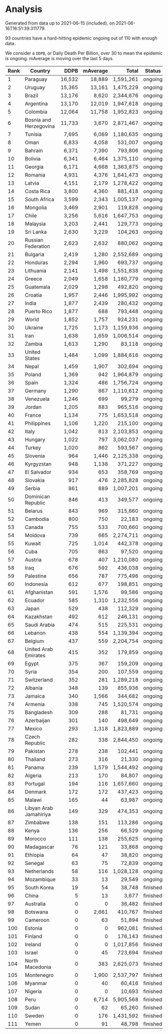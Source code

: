 
# Analysis

Generated from data up to 2021-06-15 (included), on 2021-06-16T16:51:39.311779.

93 countries have a hard-hitting epidemic ongoing out of 110 with enough data.

We consider a `DDPB`, or Daily Death Per Billion, over 30 to mean the epidemic is ongoing.
mAverage is moving over the last 5 days.


| Rank | Country | DDPB | mAverage | Total | Status |
|------|---------|-----:|---------:|------:|--------|
| 1 | Paraguay | 16,532 | 18,889 | 1,591,261 | ongoing |
| 2 | Uruguay | 15,365 | 13,161 | 1,475,229 | ongoing |
| 3 | Brazil | 13,176 | 8,620 | 2,344,676 | ongoing |
| 4 | Argentina | 13,170 | 12,019 | 1,947,618 | ongoing |
| 5 | Colombia | 12,064 | 11,758 | 1,952,823 | ongoing |
| 6 | Bosnia and Herzegovina | 11,733 | 3,670 | 2,871,467 | ongoing |
| 7 | Tunisia | 7,695 | 6,069 | 1,180,635 | ongoing |
| 8 | Oman | 6,833 | 4,058 | 531,007 | ongoing |
| 9 | Bahrain | 6,371 | 7,390 | 793,806 | ongoing |
| 10 | Bolivia | 6,341 | 6,464 | 1,375,110 | ongoing |
| 11 | Georgia | 6,171 | 4,668 | 1,363,875 | ongoing |
| 12 | Romania | 4,931 | 4,376 | 1,641,473 | ongoing |
| 13 | Latvia | 4,151 | 2,179 | 1,278,422 | ongoing |
| 14 | Costa Rica | 3,800 | 4,360 | 881,418 | ongoing |
| 15 | South Africa | 3,599 | 2,343 | 1,005,137 | ongoing |
| 16 | Mongolia | 3,469 | 2,901 | 119,828 | ongoing |
| 17 | Chile | 3,256 | 5,616 | 1,647,753 | ongoing |
| 18 | Malaysia | 3,203 | 2,441 | 129,773 | ongoing |
| 19 | Sri Lanka | 2,630 | 3,229 | 104,263 | ongoing |
| 20 | Russian Federation | 2,623 | 2,632 | 880,062 | ongoing |
| 21 | Bulgaria | 2,419 | 1,280 | 2,552,689 | ongoing |
| 22 | Honduras | 2,294 | 1,960 | 693,737 | ongoing |
| 23 | Lithuania | 2,141 | 1,498 | 1,551,838 | ongoing |
| 24 | Greece | 2,049 | 1,658 | 1,160,779 | ongoing |
| 25 | Guatemala | 2,029 | 1,298 | 492,820 | ongoing |
| 26 | Croatia | 1,957 | 2,446 | 1,995,992 | ongoing |
| 27 | India | 1,877 | 2,439 | 280,432 | ongoing |
| 28 | Puerto Rico | 1,877 | 688 | 793,448 | ongoing |
| 29 | World | 1,852 | 1,757 | 924,231 | ongoing |
| 30 | Ukraine | 1,725 | 1,173 | 1,159,936 | ongoing |
| 31 | Iran | 1,638 | 1,659 | 1,006,514 | ongoing |
| 32 | Zambia | 1,613 | 1,290 | 83,118 | ongoing |
| 33 | United States | 1,484 | 1,099 | 1,884,616 | ongoing |
| 34 | Nepal | 1,459 | 1,907 | 302,694 | ongoing |
| 35 | Poland | 1,369 | 942 | 1,964,879 | ongoing |
| 36 | Spain | 1,324 | 486 | 1,756,724 | ongoing |
| 37 | Germany | 1,290 | 867 | 1,110,612 | ongoing |
| 38 | Venezuela | 1,246 | 699 | 99,279 | ongoing |
| 39 | Jordan | 1,205 | 883 | 965,516 | ongoing |
| 40 | France | 1,134 | 775 | 1,653,518 | ongoing |
| 41 | Philippines | 1,106 | 1,220 | 215,100 | ongoing |
| 42 | Italy | 1,042 | 813 | 2,103,853 | ongoing |
| 43 | Hungary | 1,022 | 797 | 3,062,037 | ongoing |
| 44 | Turkey | 1,020 | 862 | 593,567 | ongoing |
| 45 | Slovenia | 964 | 1,446 | 2,125,338 | ongoing |
| 46 | Kyrgyzstan | 948 | 1,138 | 371,227 | ongoing |
| 47 | El Salvador | 934 | 653 | 358,769 | ongoing |
| 48 | Slovakia | 917 | 476 | 2,285,828 | ongoing |
| 49 | Serbia | 861 | 889 | 1,007,201 | ongoing |
| 50 | Dominican Republic | 846 | 413 | 349,577 | ongoing |
| 51 | Belarus | 843 | 969 | 315,660 | ongoing |
| 52 | Cambodia | 800 | 750 | 22,183 | ongoing |
| 53 | Canada | 755 | 533 | 700,660 | ongoing |
| 54 | Moldova | 739 | 665 | 2,274,711 | ongoing |
| 55 | Kuwait | 725 | 1,014 | 442,378 | ongoing |
| 56 | Cuba | 705 | 863 | 97,520 | ongoing |
| 57 | Austria | 678 | 407 | 1,210,080 | ongoing |
| 58 | Iraq | 676 | 592 | 436,038 | ongoing |
| 59 | Palestine | 656 | 787 | 775,496 | ongoing |
| 60 | Indonesia | 612 | 677 | 198,851 | ongoing |
| 61 | Afghanistan | 591 | 1,576 | 99,586 | ongoing |
| 62 | Ecuador | 585 | 1,310 | 1,232,556 | ongoing |
| 63 | Japan | 529 | 438 | 112,329 | ongoing |
| 64 | Kazakhstan | 492 | 612 | 246,131 | ongoing |
| 65 | Saudi Arabia | 474 | 515 | 225,531 | ongoing |
| 66 | Lebanon | 438 | 554 | 1,139,394 | ongoing |
| 67 | Belgium | 437 | 559 | 2,204,754 | ongoing |
| 68 | United Arab Emirates | 415 | 352 | 179,859 | ongoing |
| 69 | Egypt | 375 | 367 | 159,209 | ongoing |
| 70 | Syria | 354 | 200 | 107,559 | ongoing |
| 71 | Switzerland | 352 | 281 | 1,289,218 | ongoing |
| 72 | Albania | 348 | 139 | 855,936 | ongoing |
| 73 | Jamaica | 340 | 1,566 | 344,682 | ongoing |
| 74 | Armenia | 338 | 745 | 1,520,574 | ongoing |
| 75 | Bangladesh | 309 | 288 | 81,731 | ongoing |
| 76 | Azerbaijan | 301 | 140 | 498,649 | ongoing |
| 77 | Mexico | 293 | 1,318 | 1,823,889 | ongoing |
| 78 | Czech Republic | 282 | 338 | 2,844,450 | ongoing |
| 79 | Pakistan | 278 | 238 | 102,441 | ongoing |
| 80 | Thailand | 273 | 316 | 21,330 | ongoing |
| 81 | Panama | 239 | 1,579 | 1,544,492 | ongoing |
| 82 | Algeria | 213 | 170 | 84,807 | ongoing |
| 83 | Portugal | 194 | 116 | 1,657,660 | ongoing |
| 84 | Denmark | 172 | 172 | 437,423 | ongoing |
| 85 | Malawi | 165 | 44 | 63,987 | ongoing |
| 86 | Libyan Arab Jamahiriya | 149 | 329 | 474,353 | ongoing |
| 87 | Zimbabwe | 138 | 151 | 113,286 | ongoing |
| 88 | Kenya | 136 | 256 | 66,529 | ongoing |
| 89 | Morocco | 111 | 138 | 255,625 | ongoing |
| 90 | Madagascar | 76 | 121 | 33,868 | ongoing |
| 91 | Ethiopia | 64 | 47 | 38,820 | ongoing |
| 92 | Senegal | 63 | 75 | 72,839 | ongoing |
| 93 | Netherlands | 58 | 116 | 1,028,128 | ongoing |
| 94 | Mozambique | 33 | 13 | 29,549 | ongoing |
| 95 | South Korea | 19 | 54 | 38,748 | finished |
| 96 | China | 5 | 13 | 3,677 | finished |
| 97 | Australia | 0 | 0 | 36,482 | finished |
| 98 | Botswana | 0 | 2,661 | 410,767 | finished |
| 99 | Cameroon | 0 | 63 | 51,894 | finished |
| 100 | Estonia | 0 | 0 | 962,081 | finished |
| 101 | Finland | 0 | 0 | 176,143 | finished |
| 102 | Ireland | 0 | 0 | 1,017,856 | finished |
| 103 | Israel | 0 | 45 | 723,694 | finished |
| 104 | North Macedonia | 0 | 383 | 2,625,073 | finished |
| 105 | Montenegro | 0 | 1,900 | 2,537,797 | finished |
| 106 | Myanmar | 0 | 40 | 60,416 | finished |
| 107 | Nigeria | 0 | 0 | 10,693 | finished |
| 108 | Peru | 0 | 6,714 | 5,905,568 | finished |
| 109 | Sudan | 0 | 62 | 65,260 | finished |
| 110 | Sweden | 0 | 176 | 1,431,592 | finished |
| 111 | Yemen | 0 | 91 | 48,798 | finished |

